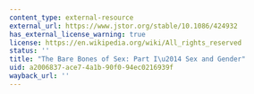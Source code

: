 ```yaml
---
content_type: external-resource
external_url: https://www.jstor.org/stable/10.1086/424932
has_external_license_warning: true
license: https://en.wikipedia.org/wiki/All_rights_reserved
status: ''
title: "The Bare Bones of Sex: Part I\u2014 Sex and Gender"
uid: a2006837-ace7-4a1b-90f0-94ec0216939f
wayback_url: ''
---
```


